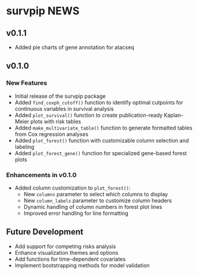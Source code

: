 # survpip NEWS

## v0.1.1
* Added pie charts of gene annotation for atacseq

## v0.1.0

### New Features

* Initial release of the survpip package
* Added `find_coxph_cutoff()` function to identify optimal cutpoints for continuous variables in survival analysis
* Added `plot_survival()` function to create publication-ready Kaplan-Meier plots with risk tables
* Added `make_multivariate_table()` function to generate formatted tables from Cox regression analyses
* Added `plot_forest()` function with customizable column selection and labeling
* Added `plot_forest_gene()` function for specialized gene-based forest plots

### Enhancements in v0.1.0

* Added column customization to `plot_forest()`:
  * New `columns` parameter to select which columns to display
  * New `column_labels` parameter to customize column headers
  * Dynamic handling of column numbers in forest plot lines
  * Improved error handling for line formatting

## Future Development

* Add support for competing risks analysis
* Enhance visualization themes and options
* Add functions for time-dependent covariates
* Implement bootstrapping methods for model validation 